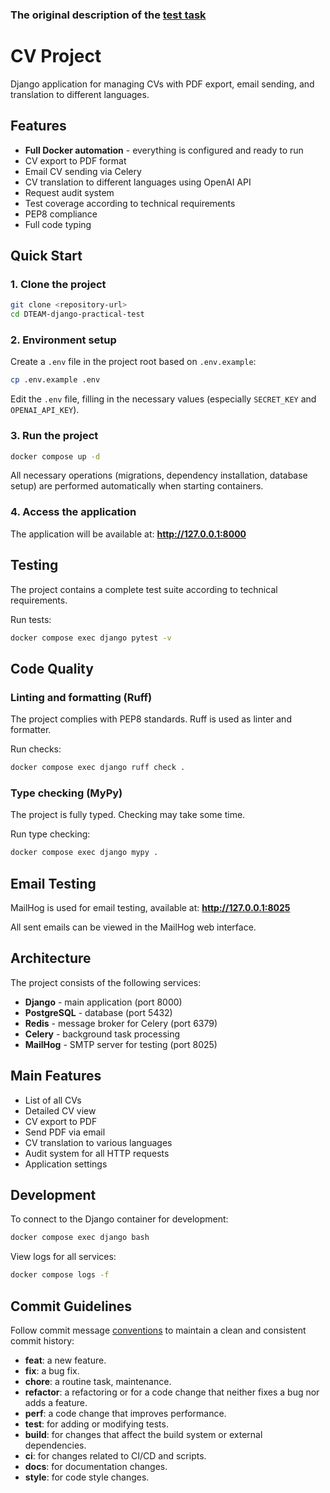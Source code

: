 ### The original description of the [test task](https://gist.github.com/VolodymyrMamaevsky/c27c38d3566e7dd37729aacb09815aa)

# CV Project

Django application for managing CVs with PDF export, email sending, and translation to different languages.

## Features

- **Full Docker automation** - everything is configured and ready to run
- CV export to PDF format
- Email CV sending via Celery
- CV translation to different languages using OpenAI API
- Request audit system
- Test coverage according to technical requirements
- PEP8 compliance
- Full code typing

## Quick Start

### 1. Clone the project
```bash
git clone <repository-url>
cd DTEAM-django-practical-test
```

### 2. Environment setup
Create a `.env` file in the project root based on `.env.example`:
```bash
cp .env.example .env
```

Edit the `.env` file, filling in the necessary values (especially `SECRET_KEY` and `OPENAI_API_KEY`).

### 3. Run the project
```bash
docker compose up -d
```

All necessary operations (migrations, dependency installation, database setup) are performed automatically when starting containers.

### 4. Access the application
The application will be available at: **http://127.0.0.1:8000**

## Testing

The project contains a complete test suite according to technical requirements.

Run tests:
```bash
docker compose exec django pytest -v
```

## Code Quality

### Linting and formatting (Ruff)
The project complies with PEP8 standards. Ruff is used as linter and formatter.

Run checks:
```bash
docker compose exec django ruff check .
```

### Type checking (MyPy)
The project is fully typed. Checking may take some time.

Run type checking:
```bash
docker compose exec django mypy .
```

## Email Testing

MailHog is used for email testing, available at:
**http://127.0.0.1:8025**

All sent emails can be viewed in the MailHog web interface.

## Architecture

The project consists of the following services:
- **Django** - main application (port 8000)
- **PostgreSQL** - database (port 5432)
- **Redis** - message broker for Celery (port 6379)
- **Celery** - background task processing
- **MailHog** - SMTP server for testing (port 8025)

## Main Features

- List of all CVs
- Detailed CV view
- CV export to PDF
- Send PDF via email
- CV translation to various languages
- Audit system for all HTTP requests
- Application settings

## Development

To connect to the Django container for development:
```bash
docker compose exec django bash
```

View logs for all services:
```bash
docker compose logs -f
```

## Commit Guidelines

Follow commit message [conventions](https://www.conventionalcommits.org/en/v1.0.0/) to maintain a clean and consistent commit history:

- **feat**: a new feature.
- **fix**: a bug fix.
- **chore**: a routine task, maintenance.
- **refactor**: a refactoring or for a code change that neither fixes a bug nor adds a feature.
- **perf**: a code change that improves performance.
- **test**: for adding or modifying tests.
- **build**: for changes that affect the build system or external dependencies.
- **ci**: for changes related to CI/CD and scripts.
- **docs**: for documentation changes.
- **style**: for code style changes. 
